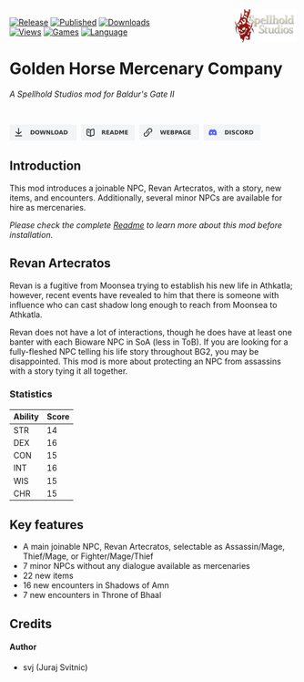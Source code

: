 <picture>
  <source media="(prefers-color-scheme: dark)" srcset="https://raw.githubusercontent.com/Spellhold-Studios/Spellhold-Studios.github.io/main/assets/images/shs-corner-logo.png" />
  <source media="(prefers-color-scheme: light)" srcset="https://raw.githubusercontent.com/Spellhold-Studios/Spellhold-Studios.github.io/main/assets/images/shs-corner-logo.png" />
  <img align="right" alt="SHS logo" src="https://raw.githubusercontent.com/Spellhold-Studios/Spellhold-Studios.github.io/main/assets/images/shs-corner-logo.png" width="22%">
</picture>

[![Release](https://img.shields.io/github/v/release/Spellhold-Studios/Golden-Horse?include_prereleases&color=%2392403a)](https://github.com/Spellhold-Studios/Golden-Horse/releases/latest)
[![Published](https://img.shields.io/github/release-date/Spellhold-Studios/Golden-Horse?display_date=published_at&label=published&color=%2392403a)](https://github.com/Spellhold-Studios/Golden-Horse/releases/latest)
[![Downloads](https://img.shields.io/github/downloads/Spellhold-Studios/Golden-Horse/total?color=%2392403a)](https://github.com/Spellhold-Studios/Golden-Horse/releases)
<br>
[![Views](https://badges.pufler.dev/visits/Spellhold-Studios/Golden-Horse?label=views&color=%2392403a)](https://github.com/Spellhold-Studios/Golden-Horse/releases)
[![Games](https://img.shields.io/badge/games-BG2%20%a0%20BGT-%2392403a)](https://github.com/Spellhold-Studios/Golden-Horse/releases)
[![Language](https://img.shields.io/badge/language-en-%2392403a)](https://github.com/Spellhold-Studios/Golden-Horse/releases)

# Golden Horse Mercenary Company

*A Spellhold Studios mod for Baldur's Gate II*

<br>

[<img alt="Download" src="https://raw.githubusercontent.com/Spellhold-Studios/Spellhold-Studios.github.io/main/assets/buttons/download.svg" height="28">](https://github.com/Spellhold-Studios/Golden-Horse/releases/latest)&nbsp;
[<img alt="Readme" src="https://raw.githubusercontent.com/Spellhold-Studios/Spellhold-Studios.github.io/main/assets/buttons/readme.svg" height="28">](https://spellhold-studios.github.io/readmes/golden-horse/golden_horse_readme.txt)&nbsp;
[<img alt="Webpage" src="https://raw.githubusercontent.com/Spellhold-Studios/Spellhold-Studios.github.io/main/assets/buttons/webpage.svg" height="28">](https://spellhold-studios.github.io/)&nbsp;
[<img alt="Discord" src="https://raw.githubusercontent.com/Spellhold-Studios/Spellhold-Studios.github.io/main/assets/buttons/discord-blue.svg" height="28">](https://discord.gg/pE2Njbdb2a)

## Introduction

This mod introduces a joinable NPC, Revan Artecratos, with a story, new items, and encounters. Additionally, several minor NPCs are available for hire as mercenaries.

*Please check the complete [Readme](https://spellhold-studios.github.io/readmes/golden-horse/golden_horse_readme.txt) to learn more about this mod before installation.*

## Revan Artecratos

Revan is a fugitive from Moonsea trying to establish his new life in Athkatla; however, recent events have revealed to him that there is someone with influence who can cast shadow long enough to reach from Moonsea to Athkatla.

Revan does not have a lot of interactions, though he does have at least one banter with each Bioware NPC in SoA (less in ToB). If you are looking for a fully-fleshed NPC telling his life story throughout BG2, you may be disappointed. This mod is more about protecting an NPC from assassins with a story tying it all together.

### Statistics

|  Ability  | Score |
| :-------- | :---- |
| STR       | 14    |
| DEX       | 16    |
| CON       | 15    |
| INT       | 16    |
| WIS       | 15    |
| CHR       | 15    |

## Key features

- A main joinable NPC, Revan Artecratos, selectable as Assassin/Mage, Thief/Mage, or Fighter/Mage/Thief
- 7 minor NPCs without any dialogue available as mercenaries
- 22 new items
- 16 new encounters in Shadows of Amn
- 7 new encounters in Throne of Bhaal

## Credits

#### Author

- svj (Juraj Svitnic)
